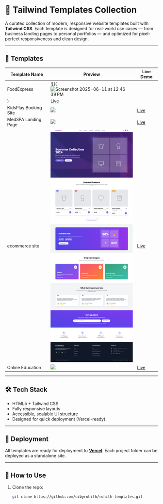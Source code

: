 
# 🌟 Tailwind Templates Collection

A curated collection of modern, responsive website templates built with **Tailwind CSS**. Each template is designed for real-world use cases — from business landing pages to personal portfolios — and optimized for pixel-perfect responsiveness and clean design.

---

## 📁 Templates

| Template Name                 | Preview                             | Live Demo                        |
|------------------------------|-------------------------------------|----------------------------------|
| FoodExpress                  | ![](<img width="1427" alt="Screenshot 2025-06-11 at 12 46 39 PM" src="https://github.com/user-attachments/assets/004d067a-665e-40da-b416-5187e76bdd5c" />
)     | [Live](https://tailwind-templates-red.vercel.app/FoodExpress/)|
| KidsPlay Booking Site        | ![](medspa-landing/preview.png)     | [Live](https://tailwind-templates-red.vercel.app/KidsPlay/)|
| MedSPA Landing Page          | ![](medspa-landing/preview.png)     | [Live](https://tailwind-templates-red.vercel.app/MedSPA/) |
| ecommerce site               | ![](ecommerce/preview.png)          | [Live](https://tailwind-templates-red.vercel.app/ecommerce/) |
| Online Education             | ![](medspa-landing/preview.png)     | [Live](https://tailwind-templates-red.vercel.app/education/) |

---

## 🛠️ Tech Stack

- HTML5 + Tailwind CSS
- Fully responsive layouts
- Accessible, scalable UI structure
- Designed for quick deployment (Vercel-ready)

---

## 🚀 Deployment

All templates are ready for deployment to **[Vercel](https://vercel.com/)**. Each project folder can be deployed as a standalone site.

---

## 📌 How to Use

1. Clone the repo:  
   ```bash
   git clone https://github.com/uibyrohith/rohith-templates.git
